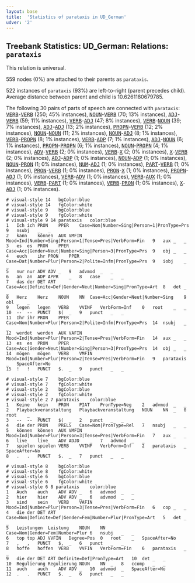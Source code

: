 ```yaml
---
layout: base
title:  'Statistics of parataxis in UD_German'
udver: '2'
---
```


## Treebank Statistics: UD_German: Relations: `parataxis`

This relation is universal.

559 nodes (0%) are attached to their parents as `parataxis`.

522 instances of `parataxis` (93%) are left-to-right (parent precedes child).
Average distance between parent and child is 10.6261180679785.

The following 30 pairs of parts of speech are connected with `parataxis`: <tt><a href="de-pos-VERB.html">VERB</a></tt>-<tt><a href="de-pos-VERB.html">VERB</a></tt> (250; 45% instances), <tt><a href="de-pos-NOUN.html">NOUN</a></tt>-<tt><a href="de-pos-VERB.html">VERB</a></tt> (70; 13% instances), <tt><a href="de-pos-ADJ.html">ADJ</a></tt>-<tt><a href="de-pos-VERB.html">VERB</a></tt> (59; 11% instances), <tt><a href="de-pos-VERB.html">VERB</a></tt>-<tt><a href="de-pos-ADJ.html">ADJ</a></tt> (47; 8% instances), <tt><a href="de-pos-VERB.html">VERB</a></tt>-<tt><a href="de-pos-NOUN.html">NOUN</a></tt> (39; 7% instances), <tt><a href="de-pos-ADJ.html">ADJ</a></tt>-<tt><a href="de-pos-ADJ.html">ADJ</a></tt> (13; 2% instances), <tt><a href="de-pos-PROPN.html">PROPN</a></tt>-<tt><a href="de-pos-VERB.html">VERB</a></tt> (12; 2% instances), <tt><a href="de-pos-NOUN.html">NOUN</a></tt>-<tt><a href="de-pos-NOUN.html">NOUN</a></tt> (11; 2% instances), <tt><a href="de-pos-NOUN.html">NOUN</a></tt>-<tt><a href="de-pos-ADJ.html">ADJ</a></tt> (8; 1% instances), <tt><a href="de-pos-VERB.html">VERB</a></tt>-<tt><a href="de-pos-PROPN.html">PROPN</a></tt> (8; 1% instances), <tt><a href="de-pos-VERB.html">VERB</a></tt>-<tt><a href="de-pos-ADP.html">ADP</a></tt> (7; 1% instances), <tt><a href="de-pos-ADJ.html">ADJ</a></tt>-<tt><a href="de-pos-NOUN.html">NOUN</a></tt> (6; 1% instances), <tt><a href="de-pos-PROPN.html">PROPN</a></tt>-<tt><a href="de-pos-PROPN.html">PROPN</a></tt> (6; 1% instances), <tt><a href="de-pos-NOUN.html">NOUN</a></tt>-<tt><a href="de-pos-PROPN.html">PROPN</a></tt> (4; 1% instances), <tt><a href="de-pos-ADV.html">ADV</a></tt>-<tt><a href="de-pos-VERB.html">VERB</a></tt> (2; 0% instances), <tt><a href="de-pos-VERB.html">VERB</a></tt>-<tt><a href="de-pos-X.html">X</a></tt> (2; 0% instances), <tt><a href="de-pos-X.html">X</a></tt>-<tt><a href="de-pos-VERB.html">VERB</a></tt> (2; 0% instances), <tt><a href="de-pos-ADJ.html">ADJ</a></tt>-<tt><a href="de-pos-ADP.html">ADP</a></tt> (1; 0% instances), <tt><a href="de-pos-NOUN.html">NOUN</a></tt>-<tt><a href="de-pos-ADP.html">ADP</a></tt> (1; 0% instances), <tt><a href="de-pos-NOUN.html">NOUN</a></tt>-<tt><a href="de-pos-PRON.html">PRON</a></tt> (1; 0% instances), <tt><a href="de-pos-NUM.html">NUM</a></tt>-<tt><a href="de-pos-ADJ.html">ADJ</a></tt> (1; 0% instances), <tt><a href="de-pos-PART.html">PART</a></tt>-<tt><a href="de-pos-VERB.html">VERB</a></tt> (1; 0% instances), <tt><a href="de-pos-PRON.html">PRON</a></tt>-<tt><a href="de-pos-VERB.html">VERB</a></tt> (1; 0% instances), <tt><a href="de-pos-PRON.html">PRON</a></tt>-<tt><a href="de-pos-X.html">X</a></tt> (1; 0% instances), <tt><a href="de-pos-PROPN.html">PROPN</a></tt>-<tt><a href="de-pos-ADJ.html">ADJ</a></tt> (1; 0% instances), <tt><a href="de-pos-VERB.html">VERB</a></tt>-<tt><a href="de-pos-ADV.html">ADV</a></tt> (1; 0% instances), <tt><a href="de-pos-VERB.html">VERB</a></tt>-<tt><a href="de-pos-AUX.html">AUX</a></tt> (1; 0% instances), <tt><a href="de-pos-VERB.html">VERB</a></tt>-<tt><a href="de-pos-PART.html">PART</a></tt> (1; 0% instances), <tt><a href="de-pos-VERB.html">VERB</a></tt>-<tt><a href="de-pos-PRON.html">PRON</a></tt> (1; 0% instances), <tt><a href="de-pos-X.html">X</a></tt>-<tt><a href="de-pos-ADJ.html">ADJ</a></tt> (1; 0% instances).


~~~ conllu
# visual-style 14	bgColor:blue
# visual-style 14	fgColor:white
# visual-style 9	bgColor:blue
# visual-style 9	fgColor:white
# visual-style 9 14 parataxis	color:blue
1	Ich	ich	PRON	PPER	Case=Nom|Number=Sing|Person=1|PronType=Prs	9	nsubj	_	_
2	kann	können	AUX	VMFIN	Mood=Ind|Number=Sing|Person=1|Tense=Pres|VerbForm=Fin	9	aux	_	_
3	es	es	PRON	PPER	Case=Acc|Gender=Neut|Number=Sing|Person=3|PronType=Prs	9	obj	_	_
4	euch	ihr	PRON	PPER	Case=Dat|Number=Plur|Person=2|Polite=Infm|PronType=Prs	9	iobj	_	_
5	nur	nur	ADV	ADV	_	9	advmod	_	_
6	an	an	ADP	APPR	_	8	case	_	_
7	das	der	DET	ART	Case=Acc|Definite=Def|Gender=Neut|Number=Sing|PronType=Art	8	det	_	_
8	Herz	Herz	NOUN	NN	Case=Acc|Gender=Neut|Number=Sing	9	obl	_	_
9	legen	legen	VERB	VVINF	VerbForm=Inf	0	root	_	_
10	--	--	PUNCT	$(	_	9	punct	_	_
11	Ihr	ihr	PRON	PPER	Case=Nom|Number=Plur|Person=2|Polite=Infm|PronType=Prs	14	nsubj	_	_
12	werdet	werden	AUX	VAFIN	Mood=Ind|Number=Plur|Person=2|Tense=Pres|VerbForm=Fin	14	aux	_	_
13	es	es	PRON	PPER	Case=Acc|Gender=Neut|Number=Sing|Person=3|PronType=Prs	14	obj	_	_
14	mögen	mögen	VERB	VMFIN	Mood=Ind|Number=Plur|Person=2|Tense=Pres|VerbForm=Fin	9	parataxis	_	SpaceAfter=No
15	!	!	PUNCT	$.	_	9	punct	_	_

~~~


~~~ conllu
# visual-style 7	bgColor:blue
# visual-style 7	fgColor:white
# visual-style 2	bgColor:blue
# visual-style 2	fgColor:white
# visual-style 2 7 parataxis	color:blue
1	Keine	kein	PRON	PIAT	PronType=Neg	2	advmod	_	_
2	Playbackveranstaltung	Playbackveranstaltung	NOUN	NN	_	0	root	_	_
3	--	--	PUNCT	$(	_	2	punct	_	_
4	die	der	PRON	PRELS	Case=Nom|PronType=Rel	7	nsubj	_	_
5	können	können	AUX	VMFIN	Mood=Ind|Number=Plur|Person=3|Tense=Pres|VerbForm=Fin	7	aux	_	_
6	live	live	ADV	ADJD	_	7	advmod	_	_
7	spielen	spielen	VERB	VVINF	VerbForm=Inf	2	parataxis	_	SpaceAfter=No
8	.	.	PUNCT	$.	_	7	punct	_	_

~~~


~~~ conllu
# visual-style 8	bgColor:blue
# visual-style 8	fgColor:white
# visual-style 6	bgColor:blue
# visual-style 6	fgColor:white
# visual-style 6 8 parataxis	color:blue
1	Auch	auch	ADV	ADV	_	6	advmod	_	_
2	hier	hier	ADV	ADV	_	6	advmod	_	_
3	sind	sein	VERB	VAFIN	Mood=Ind|Number=Plur|Person=3|Tense=Pres|VerbForm=Fin	6	cop	_	_
4	die	der	DET	ART	Case=Nom|Definite=Def|Gender=Fem|Number=Plur|PronType=Art	5	det	_	_
5	Leistungen	Leistung	NOUN	NN	Case=Nom|Gender=Fem|Number=Plur	6	nsubj	_	_
6	top	top	ADJ	VVFIN	Degree=Pos	0	root	_	SpaceAfter=No
7	,	,	PUNCT	$,	_	6	punct	_	_
8	hoffe	hoffen	VERB	VVFIN	VerbForm=Fin	6	parataxis	_	_
9	die	der	DET	ART	Definite=Def|PronType=Art	10	det	_	_
10	Regulierung	Regulierung	NOUN	NN	_	8	ccomp	_	_
11	auch	auch	ADV	ADV	_	10	advmod	_	SpaceAfter=No
12	.	.	PUNCT	$.	_	6	punct	_	_

~~~



